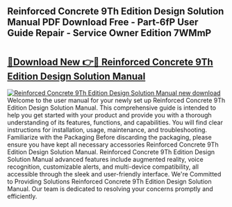 ## Reinforced Concrete 9Th Edition Design Solution Manual PDF Download Free - Part-6fP User Guide Repair - Service Owner Edition 7WMmP

# <h2><a href="http://bc61980.oget.top/?id=Reinforced+Concrete+9Th+Edition+Design+Solution+Manual">🔗Download New 👉🔴 Reinforced Concrete 9Th Edition Design Solution Manual</a></h2>

[![Reinforced Concrete 9Th Edition Design Solution Manual new download](https://i.imgur.com/5g1atiW.png)](http://bc61980.oget.top/?id=Reinforced+Concrete+9Th+Edition+Design+Solution+Manual)
Welcome to the user manual for your newly set up Reinforced Concrete 9Th Edition Design Solution Manual. This comprehensive guide is intended to help you get started with your product and provide you with a thorough understanding of its features, functions, and capabilities. You will find clear instructions for installation, usage, maintenance, and troubleshooting. Familiarize with the Packaging Before discarding the packaging, please ensure you have kept all necessary accessories Reinforced Concrete 9Th Edition Design Solution Manual. Reinforced Concrete 9Th Edition Design Solution Manual advanced features include augmented reality, voice recognition, customizable alerts, and multi-device compatibility, all accessible through the sleek and user-friendly interface. We're Committed to Providing Solutions Reinforced Concrete 9Th Edition Design Solution Manual. Our team is dedicated to resolving your concerns promptly and efficiently.
